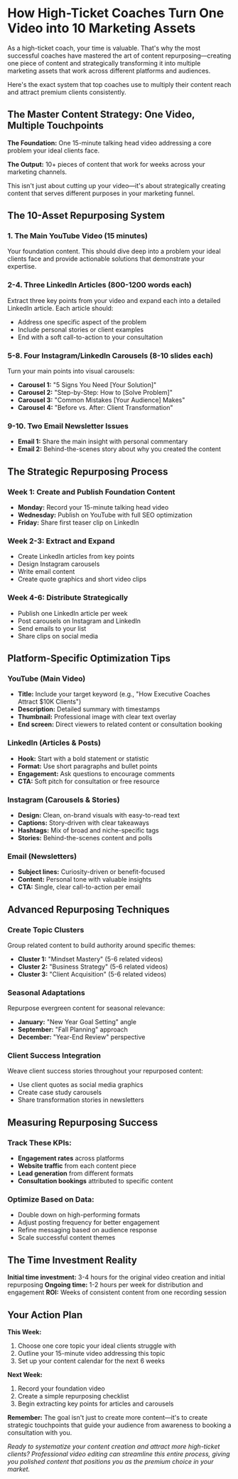 # How High-Ticket Coaches Turn One Video into 10 Marketing Assets

As a high-ticket coach, your time is valuable. That's why the most successful coaches have mastered the art of content repurposing—creating one piece of content and strategically transforming it into multiple marketing assets that work across different platforms and audiences.

Here's the exact system that top coaches use to multiply their content reach and attract premium clients consistently.

## The Master Content Strategy: One Video, Multiple Touchpoints

**The Foundation:** One 15-minute talking head video addressing a core problem your ideal clients face.

**The Output:** 10+ pieces of content that work for weeks across your marketing channels.

This isn't just about cutting up your video—it's about strategically creating content that serves different purposes in your marketing funnel.

## The 10-Asset Repurposing System

### 1. The Main YouTube Video (15 minutes)
Your foundation content. This should dive deep into a problem your ideal clients face and provide actionable solutions that demonstrate your expertise.

### 2-4. Three LinkedIn Articles (800-1200 words each)
Extract three key points from your video and expand each into a detailed LinkedIn article. Each article should:
* Address one specific aspect of the problem
* Include personal stories or client examples
* End with a soft call-to-action to your consultation

### 5-8. Four Instagram/LinkedIn Carousels (8-10 slides each)
Turn your main points into visual carousels:
* **Carousel 1:** "5 Signs You Need [Your Solution]"
* **Carousel 2:** "Step-by-Step: How to [Solve Problem]"
* **Carousel 3:** "Common Mistakes [Your Audience] Makes"
* **Carousel 4:** "Before vs. After: Client Transformation"

### 9-10. Two Email Newsletter Issues
* **Email 1:** Share the main insight with personal commentary
* **Email 2:** Behind-the-scenes story about why you created the content

## The Strategic Repurposing Process

### Week 1: Create and Publish Foundation Content
* **Monday:** Record your 15-minute talking head video
* **Wednesday:** Publish on YouTube with full SEO optimization
* **Friday:** Share first teaser clip on LinkedIn

### Week 2-3: Extract and Expand
* Create LinkedIn articles from key points
* Design Instagram carousels
* Write email content
* Create quote graphics and short video clips

### Week 4-6: Distribute Strategically
* Publish one LinkedIn article per week
* Post carousels on Instagram and LinkedIn
* Send emails to your list
* Share clips on social media

## Platform-Specific Optimization Tips

### YouTube (Main Video)
* **Title:** Include your target keyword (e.g., "How Executive Coaches Attract $10K Clients")
* **Description:** Detailed summary with timestamps
* **Thumbnail:** Professional image with clear text overlay
* **End screen:** Direct viewers to related content or consultation booking

### LinkedIn (Articles & Posts)
* **Hook:** Start with a bold statement or statistic
* **Format:** Use short paragraphs and bullet points
* **Engagement:** Ask questions to encourage comments
* **CTA:** Soft pitch for consultation or free resource

### Instagram (Carousels & Stories)
* **Design:** Clean, on-brand visuals with easy-to-read text
* **Captions:** Story-driven with clear takeaways
* **Hashtags:** Mix of broad and niche-specific tags
* **Stories:** Behind-the-scenes content and polls

### Email (Newsletters)
* **Subject lines:** Curiosity-driven or benefit-focused
* **Content:** Personal tone with valuable insights
* **CTA:** Single, clear call-to-action per email

## Advanced Repurposing Techniques

### Create Topic Clusters
Group related content to build authority around specific themes:
* **Cluster 1:** "Mindset Mastery" (5-6 related videos)
* **Cluster 2:** "Business Strategy" (5-6 related videos)
* **Cluster 3:** "Client Acquisition" (5-6 related videos)

### Seasonal Adaptations
Repurpose evergreen content for seasonal relevance:
* **January:** "New Year Goal Setting" angle
* **September:** "Fall Planning" approach
* **December:** "Year-End Review" perspective

### Client Success Integration
Weave client success stories throughout your repurposed content:
* Use client quotes as social media graphics
* Create case study carousels
* Share transformation stories in newsletters

## Measuring Repurposing Success

### Track These KPIs:
* **Engagement rates** across platforms
* **Website traffic** from each content piece
* **Lead generation** from different formats
* **Consultation bookings** attributed to specific content

### Optimize Based on Data:
* Double down on high-performing formats
* Adjust posting frequency for better engagement
* Refine messaging based on audience response
* Scale successful content themes

## The Time Investment Reality

**Initial time investment:** 3-4 hours for the original video creation and initial repurposing
**Ongoing time:** 1-2 hours per week for distribution and engagement
**ROI:** Weeks of consistent content from one recording session

## Your Action Plan

**This Week:**
1. Choose one core topic your ideal clients struggle with
2. Outline your 15-minute video addressing this topic
3. Set up your content calendar for the next 6 weeks

**Next Week:**
1. Record your foundation video
2. Create a simple repurposing checklist
3. Begin extracting key points for articles and carousels

**Remember:** The goal isn't just to create more content—it's to create strategic touchpoints that guide your audience from awareness to booking a consultation with you.

*Ready to systematize your content creation and attract more high-ticket clients? Professional video editing can streamline this entire process, giving you polished content that positions you as the premium choice in your market.*